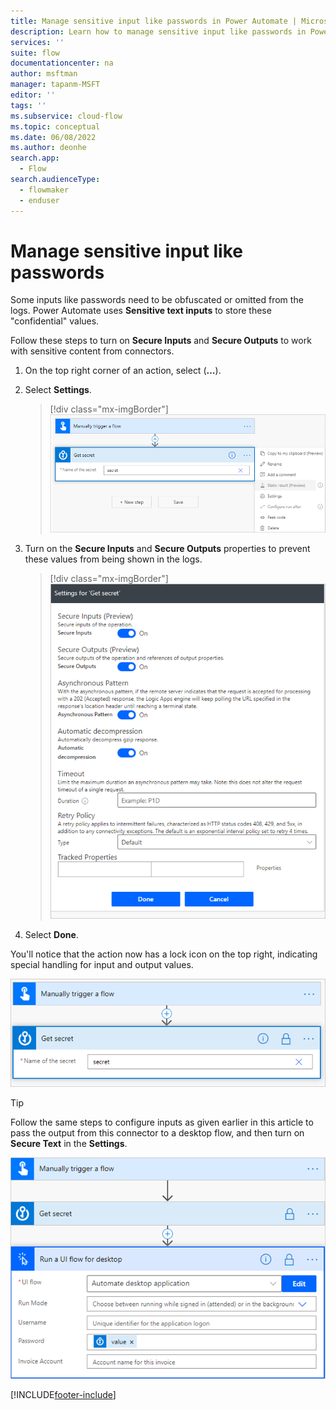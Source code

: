 ```yaml
---
title: Manage sensitive input like passwords in Power Automate | Microsoft Docs
description: Learn how to manage sensitive input like passwords in Power Automate.
services: ''
suite: flow
documentationcenter: na
author: msftman
manager: tapanm-MSFT
editor: ''
tags: ''
ms.subservice: cloud-flow
ms.topic: conceptual
ms.date: 06/08/2022
ms.author: deonhe
search.app: 
  - Flow
search.audienceType: 
  - flowmaker
  - enduser
---
```


# Manage sensitive input like passwords

Some inputs like passwords need to be obfuscated or omitted from the logs. Power Automate uses **Sensitive text inputs** to store these "confidential" values.

Follow these steps to turn on **Secure Inputs** and **Secure Outputs** to work with sensitive content from connectors.

1. On the top right corner of an action, select (**…**).

1. Select **Settings**.

    >[!div class="mx-imgBorder"]
    >![Screenshot of the settings option.](./media/manage-sensitive-input/settings.png "Settings option")

1. Turn on the **Secure Inputs** and **Secure Outputs** properties to prevent these values from being shown in the logs.

    >[!div class="mx-imgBorder"]
    >![Screenshot of secure inputs and outputs.](./media/manage-sensitive-input/secure-outputs-secure-inputs.png "Secure inputs and outputs")

1. Select **Done**.

  You'll notice that the action now has a lock icon on the top right, indicating special handling for input and output values.

  ![The lock icon.](./media/manage-sensitive-input/lock-icon.png "The lock icon")

  >[!TIP]
  >Follow the same steps to configure inputs as given earlier in this article to pass the output from this connector to a desktop flow, and then turn on **Secure Text** in the **Settings**.

  ![Pass outputs to a flow.](./media/manage-sensitive-input/pass-to-desktop-flow.png "Desktop flow inputs")

[!INCLUDE[footer-include](includes/footer-banner.md)]